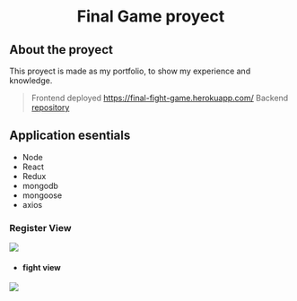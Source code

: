 <h1 align="center"> Final Game proyect</h1>

## About the proyect
This proyect is made as my portfolio, to show my experience and knowledge.
> Frontend deployed https://final-fight-game.herokuapp.com/
> Backend [repository](https://github.com/Gor-vardanyan/finalgame)

## Application esentials 
- Node
- React
- Redux
- mongodb
- mongoose
- axios
### Register View
![](public/register.gif)
 
 - #### fight view 
![](public/fight.gif)
 